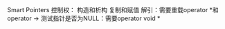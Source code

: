 Smart Pointers
控制权：
    构造和析构
    复制和赋值
    解引：需要重载operator *和operator ->
    测试指针是否为NULL：需要operator void *